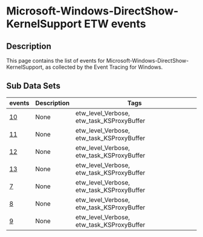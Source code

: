 # Microsoft-Windows-DirectShow-KernelSupport ETW events

## Description
This page contains the list of events for Microsoft-Windows-DirectShow-KernelSupport, as collected by the Event Tracing for Windows.

## Sub Data Sets
|events|Description|Tags|
|---|---|---|
|[10](events/event-10.md)|None|etw_level_Verbose, etw_task_KSProxyBuffer|
|[11](events/event-11.md)|None|etw_level_Verbose, etw_task_KSProxyBuffer|
|[12](events/event-12.md)|None|etw_level_Verbose, etw_task_KSProxyBuffer|
|[13](events/event-13.md)|None|etw_level_Verbose, etw_task_KSProxyBuffer|
|[7](events/event-7.md)|None|etw_level_Verbose, etw_task_KSProxyBuffer|
|[8](events/event-8.md)|None|etw_level_Verbose, etw_task_KSProxyBuffer|
|[9](events/event-9.md)|None|etw_level_Verbose, etw_task_KSProxyBuffer|
